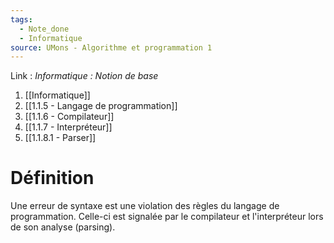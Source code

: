 ```yaml
---
tags:
  - Note_done
  - Informatique
source: UMons - Algorithme et programmation 1
---
```


Link : 
_Informatique : Notion de base_
1. [[Informatique]]
2. [[1.1.5 - Langage de programmation]]
3. [[1.1.6 - Compilateur]]
4. [[1.1.7 - Interpréteur]]
5. [[1.1.8.1 - Parser]]

# Définition
Une erreur de syntaxe est une violation des règles du langage de programmation. Celle-ci est signalée par le compilateur et l'interpréteur lors de son analyse (parsing).
